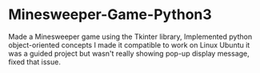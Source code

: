 # Minesweeper-Game-Python3
Made a Minesweeper game using the Tkinter library, Implemented python object-oriented concepts
I made it compatible to work on Linux Ubuntu it was a guided project but wasn't really showing pop-up display message, fixed that issue.

